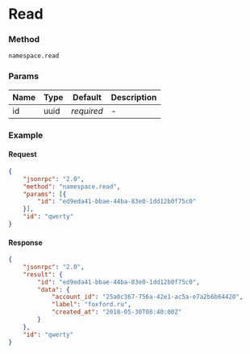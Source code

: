 # Read

### Method

```
namespace.read
```

### Params

Name  | Type   | Default    | Description
----- | ------ | ---------- | ------------------
id    | uuid   | _required_ | -

### Example

#### Request

```json
{
    "jsonrpc": "2.0",
    "method": "namespace.read",
    "params": [{
        "id": "ed9eda41-bbae-44ba-83e0-1dd12b0f75c0"
    }],
    "id": "qwerty"
}
```

#### Response

```json
{
    "jsonrpc": "2.0",
    "result": {
        "id": "ed9eda41-bbae-44ba-83e0-1dd12b0f75c0",
        "data": {
            "account_id": "25a0c367-756a-42e1-ac5a-e7a2b6b64420",
            "label": "foxford.ru",
            "created_at": "2018-05-30T08:40:00Z"
        }
    },
    "id": "qwerty"
}
```
